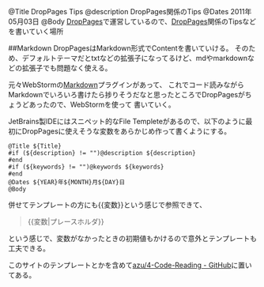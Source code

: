 @Title DropPages Tips
@description DropPages関係のTips
@Dates 2011年05月03日
@Body
[DropPages]で運営しているので、[DropPages]関係のTipsなどを書いていく場所

##Markdown
DropPagesはMarkdown形式でContentを書いていける。
そのため、デフォルトテーマだとtxtなどの拡張子になってるけど、mdやmarkdownなどの拡張子でも問題なく使える。

元々WebStormの[Markdown](http://plugins.intellij.net/plugin/?webide&amp;id=5970 "Markdown")プラグインがあって、
これでコード読みながらMarkdownでいろいろ書けたら捗りそうだなと思ったところでDropPagesがちょうどあったので、WebStormを使って
書いていく。

JetBrains製IDEにはスニペット的なFile Templeteがあるので、以下のように最初にDropPagesに使えそうな変数をあらかじめ作って書くようにする。

    @Title ${Title}
    #if (${description} != "")@description ${description}
    #end
    #if (${keywords} != "")@keywords ${keywords}
    #end
    @Dates ${YEAR}年${MONTH}月${DAY}日
    @Body

併せてテンプレートの方にも{{変数}}という感じで参照できて、

>  {{変数|プレースホルダ}}

という感じで、変数がなかったときの初期値もかけるので意外とテンプレートも工夫できる。

このサイトのテンプレートとかを含めて[azu/4-Code-Reading - GitHub]に置いてある。


[DropPages]: http://droppages.com/
[azu/4-Code-Reading - GitHub]: https://github.com/azu/4-Code-Reading "azu/4-Code-Reading - GitHub"